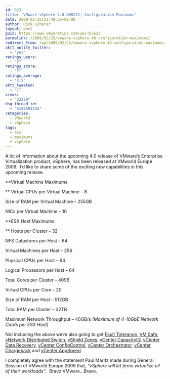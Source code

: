 ```yaml
---
id: 623
title: 'VMware vSphere 4.0 &#8211; Configuration Maximums'
date: 2009-02-25T21:48:55+00:00
author: Rick Scherer
layout: post
guid: https://www.vmwaretips.com/wp/?p=623
permalink: /2009/02/25/vmware-vsphere-40-configuration-maximums/
redirect_from: /wp/2009/02/25/vmware-vsphere-40-configuration-maximums/
aktt_notify_twitter:
  - 'yes'
ratings_users:
  - "2"
ratings_score:
  - "7"
ratings_average:
  - "3.5"
aktt_tweeted:
  - "1"
views:
  - "22229"
dsq_thread_id:
  - "5156591235"
categories:
  - VMworld
  - vSphere
tags:
  - esx
  - maximums
  - vsphere
---
```

A lot of information about the upcoming 4.0 release of VMware&#8217;s Enterprise Virtualization product, vSphere, has been released at VMworld Europe 2009.  I&#8217;d like to share some of the exciting new capabilities in this upcoming release.



**Virtual Machine Maximums
  
** Virtual CPUs per Virtual Machine &#8211; 8
  
Size of RAM per Virtual Machine &#8211; 255GB
  
NICs per Virtual Machine &#8211; 10

**ESX Host Maximums
  
** Hosts per Cluster &#8211; 32
  
NFS Datastores per Host &#8211; 64
  
Virtual Machines per Host &#8211; 256
  
Physical CPUs per Host &#8211; 64
  
Logical Processors per Host &#8211; 64
  
Total Cores per Cluster &#8211; 4096
  
Virtual CPUs per Core &#8211; 20
  
Size of RAM per Host &#8211; 512GB
  
Total RAM per Cluster &#8211; 32TB
  
Maximum Network Throughput &#8211; 40GB/s _(Maximum of 4-10GbE Network Cards per ESX Host)_

Not including the above we&#8217;re also going to get <a href="http://www.vmware.com/products/fault-tolerance/" target="_blank">Fault Tolerance</a>, <a href="http://www.vmware.com/technology/security/vmsafe.html" target="_blank">VM Safe</a>, <a href="http://www.vmware.com/products/vnetwork-distributed-switch/" target="_blank">vNetwork Distributed Switch</a>, <a href="http://www.vmware.com/products/vshield-zones/" target="_blank">vShield Zones</a>, <a href="http://www.vmware.com/products/vcenter-capacityiq/" target="_blank">vCenter CapacityIQ</a>, <a href="http://www.vmware.com/products/vcenter-data-recovery/" target="_blank">vCenter Data Recovery</a>, <a href="http://www.vmware.com/products/vcenter-configcontrol/" target="_blank">vCenter ConfigControl</a>, <a href="http://www.vmware.com/products/vcenter-orchestrator/" target="_blank">vCenter Orchestrator</a>, <a href="http://www.vmware.com/products/vcenter-chargeback/" target="_blank">vCenter Chargeback</a> and <a href="http://www.vmware.com/products/vcenter-appspeed/" target="_blank">vCenter AppSpeed</a>.

I completely agree with the statement Paul Maritz made during General Session of VMworld Europe 2009 that, _&#8220;vSphere will let firms virtualize all of their workloads&#8221;_.  Bravo VMware&#8230;Bravo.